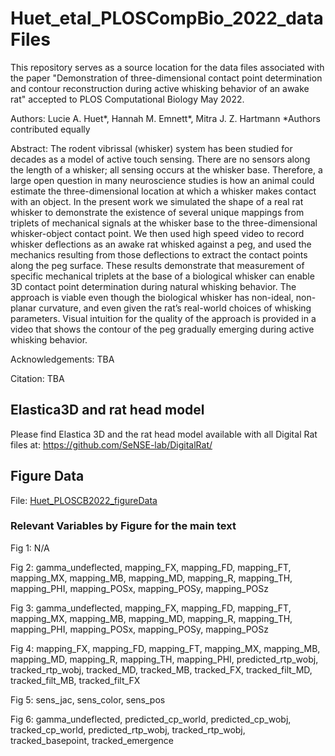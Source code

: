# Huet_etal_PLOSCompBio_2022_dataFiles

This repository serves as a source location for the data files associated with the paper "Demonstration of three-dimensional contact point determination and contour reconstruction during active whisking behavior of an awake rat" accepted to PLOS Computational Biology May 2022. 

Authors: Lucie A. Huet*, Hannah M. Emnett*, Mitra J. Z. Hartmann
*Authors contributed equally

Abstract: The rodent vibrissal (whisker) system has been studied for decades as a model of active touch sensing. There are no sensors along the length of a whisker; all sensing occurs at the whisker base. Therefore, a large open question in many neuroscience studies is how an animal could estimate the three-dimensional location at which a whisker makes contact with an object. In the present work we simulated the shape of a real rat whisker to demonstrate the existence of several unique mappings from triplets of mechanical signals at the whisker base to the three-dimensional whisker-object contact point. We then used high speed video to record whisker deflections as an awake rat whisked against a peg, and used the mechanics resulting from those deflections to extract the contact points along the peg surface. These results demonstrate that measurement of specific mechanical triplets at the base of a biological whisker can enable 3D contact point determination during natural whisking behavior. The approach is viable even though the biological whisker has non-ideal, non-planar curvature, and even given the rat’s real-world choices of whisking parameters. Visual intuition for the quality of the approach is provided in a video that shows the contour of the peg gradually emerging during active whisking behavior.

Acknowledgements: TBA

Citation: TBA

## Elastica3D and rat head model 
Please find Elastica 3D and the rat head model available with all Digital Rat files at: https://github.com/SeNSE-lab/DigitalRat/

## Figure Data
File: [Huet_PLOSCB2022_figureData](https://github.com/SeNSE-lab/Huet_etal_PLOSCompBio2022_dataFiles/edit/main/README.md)

### Relevant Variables by Figure for the main text
Fig 1: N/A

Fig 2: gamma_undeflected, mapping_FX, mapping_FD, mapping_FT, mapping_MX, mapping_MB, mapping_MD, mapping_R, mapping_TH, mapping_PHI, mapping_POSx, mapping_POSy, mapping_POSz

Fig 3: gamma_undeflected, mapping_FX, mapping_FD, mapping_FT, mapping_MX, mapping_MB, mapping_MD, mapping_R, mapping_TH, mapping_PHI, mapping_POSx, mapping_POSy, mapping_POSz

Fig 4: mapping_FX, mapping_FD, mapping_FT, mapping_MX, mapping_MB, mapping_MD, mapping_R, mapping_TH, mapping_PHI, predicted_rtp_wobj, tracked_rtp_wobj, tracked_MD, tracked_MB, tracked_FX, tracked_filt_MD, tracked_filt_MB, tracked_filt_FX

Fig 5: sens_jac, sens_color, sens_pos

Fig 6: gamma_undeflected, predicted_cp_world, predicted_cp_wobj, tracked_cp_world, predicted_rtp_wobj, tracked_rtp_wobj, tracked_basepoint, tracked_emergence
